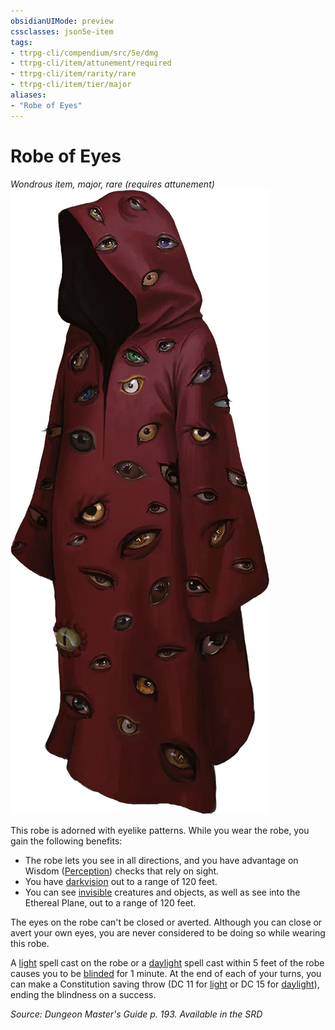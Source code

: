 ```yaml
---
obsidianUIMode: preview
cssclasses: json5e-item
tags:
- ttrpg-cli/compendium/src/5e/dmg
- ttrpg-cli/item/attunement/required
- ttrpg-cli/item/rarity/rare
- ttrpg-cli/item/tier/major
aliases: 
- "Robe of Eyes"
---
```

# Robe of Eyes
*Wondrous item, major, rare (requires attunement)*  
![](/CLI/items/img/robe-of-eyes.webp#right)


This robe is adorned with eyelike patterns. While you wear the robe, you gain the following benefits:

- The robe lets you see in all directions, and you have advantage on Wisdom ([Perception](/CLI/skills.md#Perception)) checks that rely on sight.  
- You have [darkvision](/CLI/senses.md#Darkvision) out to a range of 120 feet.  
- You can see [invisible](/CLI/conditions.md#Invisible) creatures and objects, as well as see into the Ethereal Plane, out to a range of 120 feet.  

The eyes on the robe can't be closed or averted. Although you can close or avert your own eyes, you are never considered to be doing so while wearing this robe.

A [light](/CLI/spells/light.md) spell cast on the robe or a [daylight](/CLI/spells/daylight.md) spell cast within 5 feet of the robe causes you to be [blinded](/CLI/conditions.md#Blinded) for 1 minute. At the end of each of your turns, you can make a Constitution saving throw (DC 11 for [light](/CLI/spells/light.md) or DC 15 for [daylight](/CLI/spells/daylight.md)), ending the blindness on a success.

*Source: Dungeon Master's Guide p. 193. Available in the <span title='Systems Reference Document (5.1)'>SRD</span>*
